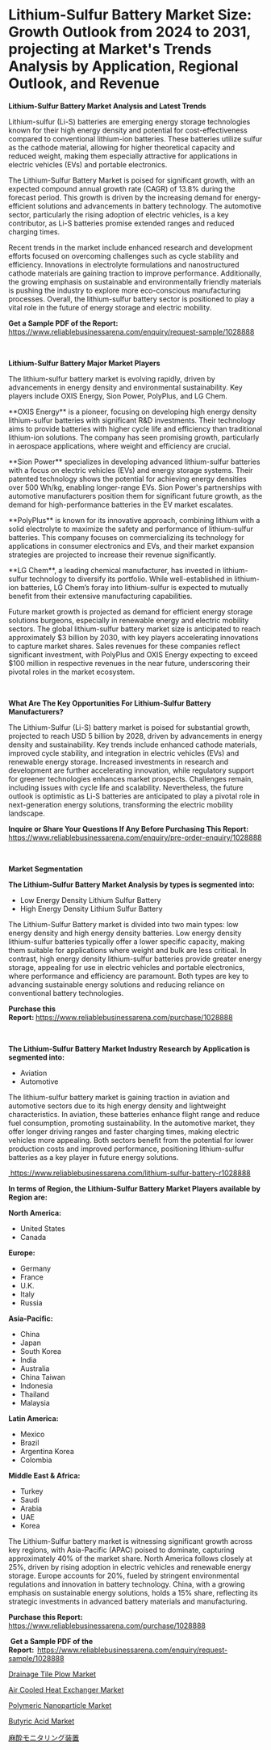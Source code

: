 <p><h1>Lithium-Sulfur Battery Market Size: Growth Outlook from 2024 to 2031, projecting at Market's Trends Analysis by Application, Regional Outlook, and Revenue</h1></p><p><strong>Lithium-Sulfur Battery Market Analysis and Latest Trends</strong></p>
<p><p>Lithium-sulfur (Li-S) batteries are emerging energy storage technologies known for their high energy density and potential for cost-effectiveness compared to conventional lithium-ion batteries. These batteries utilize sulfur as the cathode material, allowing for higher theoretical capacity and reduced weight, making them especially attractive for applications in electric vehicles (EVs) and portable electronics.</p><p>The Lithium-Sulfur Battery Market is poised for significant growth, with an expected compound annual growth rate (CAGR) of 13.8% during the forecast period. This growth is driven by the increasing demand for energy-efficient solutions and advancements in battery technology. The automotive sector, particularly the rising adoption of electric vehicles, is a key contributor, as Li-S batteries promise extended ranges and reduced charging times.</p><p>Recent trends in the market include enhanced research and development efforts focused on overcoming challenges such as cycle stability and efficiency. Innovations in electrolyte formulations and nanostructured cathode materials are gaining traction to improve performance. Additionally, the growing emphasis on sustainable and environmentally friendly materials is pushing the industry to explore more eco-conscious manufacturing processes. Overall, the lithium-sulfur battery sector is positioned to play a vital role in the future of energy storage and electric mobility.</p></p>
<p><strong>Get a Sample PDF of the Report:&nbsp;</strong> <a href="https://www.reliablebusinessarena.com/enquiry/request-sample/1028888">https://www.reliablebusinessarena.com/enquiry/request-sample/1028888</a></p>
<p>&nbsp;</p>
<p><strong>Lithium-Sulfur Battery Major Market Players</strong></p>
<p><p>The lithium-sulfur battery market is evolving rapidly, driven by advancements in energy density and environmental sustainability. Key players include OXIS Energy, Sion Power, PolyPlus, and LG Chem. </p><p>**OXIS Energy** is a pioneer, focusing on developing high energy density lithium-sulfur batteries with significant R&D investments. Their technology aims to provide batteries with higher cycle life and efficiency than traditional lithium-ion solutions. The company has seen promising growth, particularly in aerospace applications, where weight and efficiency are crucial.</p><p>**Sion Power** specializes in developing advanced lithium-sulfur batteries with a focus on electric vehicles (EVs) and energy storage systems. Their patented technology shows the potential for achieving energy densities over 500 Wh/kg, enabling longer-range EVs. Sion Power's partnerships with automotive manufacturers position them for significant future growth, as the demand for high-performance batteries in the EV market escalates.</p><p>**PolyPlus** is known for its innovative approach, combining lithium with a solid electrolyte to maximize the safety and performance of lithium-sulfur batteries. This company focuses on commercializing its technology for applications in consumer electronics and EVs, and their market expansion strategies are projected to increase their revenue significantly.</p><p>**LG Chem**, a leading chemical manufacturer, has invested in lithium-sulfur technology to diversify its portfolio. While well-established in lithium-ion batteries, LG Chem’s foray into lithium-sulfur is expected to mutually benefit from their extensive manufacturing capabilities.</p><p>Future market growth is projected as demand for efficient energy storage solutions burgeons, especially in renewable energy and electric mobility sectors. The global lithium-sulfur battery market size is anticipated to reach approximately $3 billion by 2030, with key players accelerating innovations to capture market shares. Sales revenues for these companies reflect significant investment, with PolyPlus and OXIS Energy expecting to exceed $100 million in respective revenues in the near future, underscoring their pivotal roles in the market ecosystem.</p></p>
<p>&nbsp;</p>
<p><strong>What Are The Key Opportunities For Lithium-Sulfur Battery Manufacturers?</strong></p>
<p><p>The Lithium-Sulfur (Li-S) battery market is poised for substantial growth, projected to reach USD 5 billion by 2028, driven by advancements in energy density and sustainability. Key trends include enhanced cathode materials, improved cycle stability, and integration in electric vehicles (EVs) and renewable energy storage. Increased investments in research and development are further accelerating innovation, while regulatory support for greener technologies enhances market prospects. Challenges remain, including issues with cycle life and scalability. Nevertheless, the future outlook is optimistic as Li-S batteries are anticipated to play a pivotal role in next-generation energy solutions, transforming the electric mobility landscape.</p></p>
<p><strong>Inquire or Share Your Questions If Any Before Purchasing This Report:</strong> <a href="https://www.reliablebusinessarena.com/enquiry/pre-order-enquiry/1028888">https://www.reliablebusinessarena.com/enquiry/pre-order-enquiry/1028888</a></p>
<p>&nbsp;</p>
<p><strong>Market Segmentation</strong></p>
<p><strong>The Lithium-Sulfur Battery Market Analysis by types is segmented into:</strong></p>
<p><ul><li>Low Energy Density Lithium Sulfur Battery</li><li>High Energy Density Lithium Sulfur Battery</li></ul></p>
<p><p>The Lithium-Sulfur Battery market is divided into two main types: low energy density and high energy density batteries. Low energy density lithium-sulfur batteries typically offer a lower specific capacity, making them suitable for applications where weight and bulk are less critical. In contrast, high energy density lithium-sulfur batteries provide greater energy storage, appealing for use in electric vehicles and portable electronics, where performance and efficiency are paramount. Both types are key to advancing sustainable energy solutions and reducing reliance on conventional battery technologies.</p></p>
<p><strong>Purchase this Report:&nbsp;</strong><a href="https://www.reliablebusinessarena.com/purchase/1028888">https://www.reliablebusinessarena.com/purchase/1028888</a></p>
<p>&nbsp;</p>
<p><strong>The Lithium-Sulfur Battery Market Industry Research by Application is segmented into:</strong></p>
<p><ul><li>Aviation</li><li>Automotive</li></ul></p>
<p><p>The lithium-sulfur battery market is gaining traction in aviation and automotive sectors due to its high energy density and lightweight characteristics. In aviation, these batteries enhance flight range and reduce fuel consumption, promoting sustainability. In the automotive market, they offer longer driving ranges and faster charging times, making electric vehicles more appealing. Both sectors benefit from the potential for lower production costs and improved performance, positioning lithium-sulfur batteries as a key player in future energy solutions.</p></p>
<p><a href="https://www.reliablebusinessarena.com/lithium-sulfur-battery-r1028888">&nbsp;https://www.reliablebusinessarena.com/lithium-sulfur-battery-r1028888</a></p>
<p><strong>In terms of Region, the Lithium-Sulfur Battery Market Players available by Region are:</strong></p>
<p>
    <p> <strong> North America: </strong>
        <ul>
            <li>United States</li>
            <li>Canada</li>
        </ul>
        </p> 
    <p> <strong> Europe: </strong>
        <ul>
            <li>Germany</li>
            <li>France</li>
            <li>U.K.</li>
            <li>Italy</li>
            <li>Russia</li>
        </ul>
        </p> 
    <p> <strong> Asia-Pacific: </strong>
        <ul>
            <li>China</li>
            <li>Japan</li>
            <li>South Korea</li>
            <li>India</li>
            <li>Australia</li>
            <li>China Taiwan</li>
            <li>Indonesia</li>
            <li>Thailand</li>
            <li>Malaysia</li>
        </ul>
        </p> 
    <p> <strong> Latin America: </strong>
        <ul>
            <li>Mexico</li>
            <li>Brazil</li>
            <li>Argentina Korea</li>
            <li>Colombia</li>
        </ul>
        </p> 
    <p> <strong> Middle East & Africa: </strong>
        <ul>
            <li>Turkey</li>
            <li>Saudi</li>
            <li>Arabia</li>
            <li>UAE</li>
            <li>Korea</li>
        </ul>
    </p>
    </p>
<p><p>The Lithium-Sulfur battery market is witnessing significant growth across key regions, with Asia-Pacific (APAC) poised to dominate, capturing approximately 40% of the market share. North America follows closely at 25%, driven by rising adoption in electric vehicles and renewable energy storage. Europe accounts for 20%, fueled by stringent environmental regulations and innovation in battery technology. China, with a growing emphasis on sustainable energy solutions, holds a 15% share, reflecting its strategic investments in advanced battery materials and manufacturing.</p></p>
<p><strong>Purchase this Report: </strong><a href="https://www.reliablebusinessarena.com/purchase/1028888">https://www.reliablebusinessarena.com/purchase/1028888</a></p>
<p>&nbsp;<strong>Get a Sample PDF of the Report:&nbsp;&nbsp;</strong><a href="https://www.reliablebusinessarena.com/enquiry/request-sample/1028888">https://www.reliablebusinessarena.com/enquiry/request-sample/1028888</a></p>
<p><strong></strong></p>
<p><p><a href="https://medium.com/@samantha.welch56767/the-global-market-overview-of-the-drainage-tile-plow-market-provides-a-unique-perspective-on-the-106c92cbbec9">Drainage Tile Plow Market</a></p><p><a href="https://www.linkedin.com/pulse/strategic-market-insights-global-air-cooled-heat-exchanger-2024-vh6df?trackingId=GmOA%2BKyYTNSpzKdTuv1FNA%3D%3D">Air Cooled Heat Exchanger Market</a></p><p><a href="https://issuu.com/reportprime-2/docs/polymeric-nanoparticle-market-size-_3bbd8fd3c1f3e5">Polymeric Nanoparticle Market</a></p><p><a href="https://issuu.com/reportprime-2/docs/butyric-acid-market-size-2030.pptx_efed275f4b8a4c">Butyric Acid Market</a></p><p><a href="https://medium.com/@emmittkutch2023/anaesthesia-monitoring-device-market-%E3%81%AE%E3%82%B0%E3%83%AD%E3%83%BC%E3%83%90%E3%83%AB%E5%B8%82%E5%A0%B4%E6%A6%82%E8%A6%81%E3%81%AF-%E4%B8%96%E7%95%8C%E3%81%8A%E3%82%88%E3%81%B3%E4%B8%BB%E8%A6%81%E5%B8%82%E5%A0%B4%E3%81%AB%E3%81%8A%E3%81%91%E3%82%8B%E6%A5%AD%E7%95%8C%E3%81%AB%E5%BD%B1%E9%9F%BF%E3%82%92%E4%B8%8E%E3%81%88%E3%82%8B%E4%B8%BB%E8%A6%81%E3%81%AA%E3%83%88%E3%83%AC%E3%83%B3%E3%83%89%E3%81%AB%E3%81%A4%E3%81%84%E3%81%A6-%E7%8B%AC%E8%87%AA%E3%81%AE%E8%A6%96%E7%82%B9%E3%82%92%E6%8F%90%E4%BE%9B%E3%81%97%E3%81%BE%E3%81%99-bb11d3f44137">麻酔モニタリング装置</a></p></p>